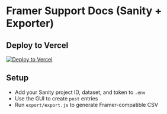
# Framer Support Docs (Sanity + Exporter)

## Deploy to Vercel

[![Deploy to Vercel](https://vercel.com/button)](https://vercel.com/new)

## Setup

- Add your Sanity project ID, dataset, and token to `.env`
- Use the GUI to create `post` entries
- Run `export/export.js` to generate Framer-compatible CSV

